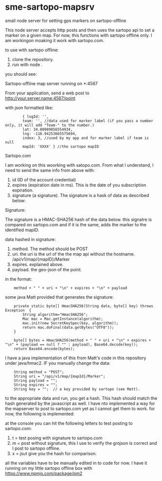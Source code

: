 # sme-sartopo-mapsrv
small node server for setting gps markers on sartopo-offline

This node server accepts http posts and then uses the sartopo api to set a marker on a given map.  For now, this functions with sartopo offline only.  I am workingon moaking it work with sartopo.com.

to use with sartopo offline:

1. clone the repository.
2. run with node . 

you should see:

Sartopo-offline map server running on *:4567

From your application, send a web post to http://your.server.name:4567/point

with json formatted like:

            { logId: '',
            team: '', //data used for marker label (if you pass a number only, it will add "Team-" to the number.)
            lat: 34.00989856554934,
            lng: -116.94253665575694,
            index: 3, //used by my app and for marker label if team is null
            mapId: 'XXXX' } //the sartopo mapID



Sartopo.com

I am working on this woorking with satopo.com.  From what I understand, I need to send the same info from above with:

1. id (ID of the account credential)
2. expires (expiration date in ms).  This is the date of you subscription expiration.  
3. signature (a signature).  The signature is a hask of data as described below:


Signature:

The signature is a HMAC-SHA256 hash of the data below.  this signatre is compared on sartopo.com and if it is the same, adds the marker to the identified mapID.  

 data hashed in signature:

 1. method.  The method should be POST
 2. uri.  the uri is the url of the the map api without the hostname. /api/v1/map/{mapID}/Marker
 3. expires. explained above.
 4. payload.  the geo-json of the point.
 
 in the format:
        
        method + " " + uri + "\n" + expires + "\n" + payload

some java Matt provided that generates the signature:


        private static byte[] HmacSHA256(String data, byte[] key) throws Exception  {
            String algorithm="HmacSHA256";
            Mac mac = Mac.getInstance(algorithm);
            mac.init(new SecretKeySpec(key, algorithm));
            return mac.doFinal(data.getBytes("UTF8"));
        }

        byte[] bytes = HmacSHA256(method + " " + uri + "\n" + expires + "\n" + (payload == null ? "" : payload), Base64.decode(key));
        return Base64.encode(bytes);

I have a java implementation of this from Matt's code in this repository under java/hmac2.  IF you manually change the data:

        String method = "POST";
		String uri = "/api/v1/map/{mapId}/Marker";
		String payload = "";
		String expires = "";
		String key = "";  // a key provided by sartopo (see Matt).


to the appropriate data and run, you get a hash.  This hash should match the hash generated by the javascript as well.  I have nto implemented a way for the mapserver to post to sartopo.com yet as I cannot get them to work.  for now, the following is implemented:

at the console you can hit the following letters to test posting to sartopo.com:

1. t = test posing with signature to sartopo.com
2. m = post without signature, this I use to verify the grojson is correct and I post to sartopo offline. 
3. x = jsut give you the hash for comparison. 

all the variables have to be manually edited in to code for now. 
I have it running on my little sartopo offline box with https://www.npmjs.com/package/pm2
